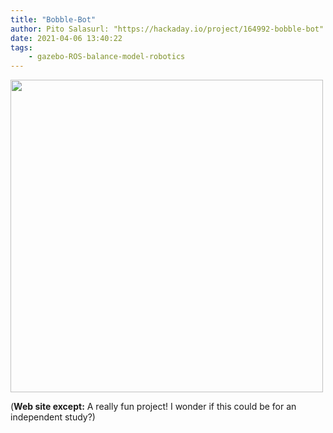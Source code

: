 ```yaml
---
title: "Bobble-Bot"
author: Pito Salasurl: "https://hackaday.io/project/164992-bobble-bot" cover: "https://cdn.hackaday.io/images/resize/600x600/1676871569643715651.png" 
date: 2021-04-06 13:40:22
tags:
    - gazebo-ROS-balance-model-robotics
---
```

<img src=https://cdn.hackaday.io/images/resize/600x600/1676871569643715651.png width="500">



(**Web site except:** A really fun project! I wonder if this could be for an independent study?) 
